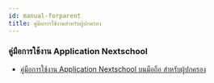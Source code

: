 ```yaml
---
id: manual-forparent
title: คู่มือการใช้งานสำหรับผู้ปกครอง
---
```


### คู่มือการใช้งาน Application Nextschool
* [คู่มือการใช้งาน Application Nextschool บนมือถือ สำหรับผู้ปกครอง](/docs/manual-applicationforparent.html)
